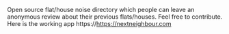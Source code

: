 Open source flat/house noise directory which people can leave an anonymous review about their previous flats/houses. 
Feel free to contribute.
Here is the working app https://https://nextneighbour.com
